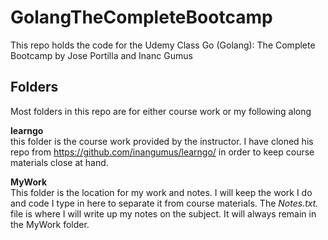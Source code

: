 # GolangTheCompleteBootcamp
This repo holds the code for the Udemy Class Go (Golang): The Complete Bootcamp by Jose Portilla and Inanc Gumus

## Folders
Most folders in this repo are for either course work or my following along

__learngo__  
this folder is the course work provided by the instructor. I have cloned his repo from 
https://github.com/inangumus/learngo/ in order to keep course materials close at hand.

__MyWork__  
This folder is the location for my work and notes. I will keep the work I do and code I type in here to 
separate it from course materials. The _Notes.txt._ file is where I will write up my notes on the subject.
It will always remain in the MyWork folder.
